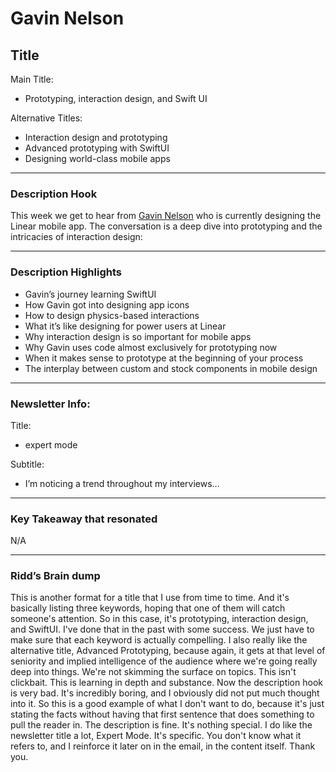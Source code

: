 # Gavin Nelson

## Title

Main Title:

- Prototyping, interaction design, and Swift UI

Alternative Titles:

- Interaction design and prototyping
- Advanced prototyping with SwiftUI
- Designing world-class mobile apps

---

### Description Hook

This week we get to hear from [Gavin Nelson](https://app.beehiiv.com/templates/posts/31ffac7e-72e3-4c39-a01f-77d63b15d62d/edit?utm_source=dive-club.beehiiv.com&utm_medium=newsletter&utm_campaign=designing-on-expert-mode) who is currently designing the Linear mobile app. The conversation is a deep dive into prototyping and the intricacies of interaction design:

---

### Description Highlights

- Gavin’s journey learning SwiftUI
- How Gavin got into designing app icons
- How to design physics-based interactions
- What it’s like designing for power users at Linear
- Why interaction design is so important for mobile apps
- Why Gavin uses code almost exclusively for prototyping now
- When it makes sense to prototype at the beginning of your process
- The interplay between custom and stock components in mobile design

---

### Newsletter Info:

Title:

- expert mode

Subtitle:

- I’m noticing a trend throughout my interviews…

---

### Key Takeaway that resonated

N/A

---

### Ridd’s Brain dump

This is another format for a title that I use from time to time. And it's basically listing three keywords, hoping that one of them will catch someone's attention. So in this case, it's prototyping, interaction design, and SwiftUI. I've done that in the past with some success. We just have to make sure that each keyword is actually compelling. I also really like the alternative title, Advanced Prototyping, because again, it gets at that level of seniority and implied intelligence of the audience where we're going really deep into things. We're not skimming the surface on topics. This isn't clickbait. This is learning in depth and substance. Now the description hook is very bad. It's incredibly boring, and I obviously did not put much thought into it. So this is a good example of what I don't want to do, because it's just stating the facts without having that first sentence that does something to pull the reader in. The description is fine. It's nothing special. I do like the newsletter title a lot, Expert Mode. It's specific. You don't know what it refers to, and I reinforce it later on in the email, in the content itself. Thank you.